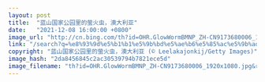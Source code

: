 ```yaml
---
layout: post
title:  "蓝山国家公园里的萤火虫，澳大利亚"
date:   "2021-12-08 16:00:00 +0800"
image_url: "http://cn.bing.com/th?id=OHR.GlowWormBMNP_ZH-CN9173680006_1920x1080.jpg&rf=LaDigue_1920x1080.jpg&pid=hp"
link: "/search?q=%e8%93%9d%e5%b1%b1%e5%9b%bd%e5%ae%b6%e5%85%ac%e5%9b%ad&form=hpcapt&mkt=zh-cn"
copyright: "蓝山国家公园里的萤火虫，澳大利亚 (© Leelakajonkij/Getty Images)"
image_hash: "2da8456845c2ac30539794b7821ece5d"
image_filename: "th?id=OHR.GlowWormBMNP_ZH-CN9173680006_1920x1080.jpg&rf=LaDigue_1920x1080.jpg&pid=hp"
---
```

